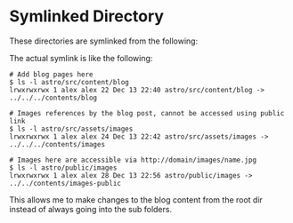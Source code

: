 # Symlinked Directory
These directories are symlinked from the following:

The actual symlink is like the following:
```shell
# Add blog pages here
$ ls -l astro/src/content/blog
lrwxrwxrwx 1 alex alex 22 Dec 13 22:40 astro/src/content/blog -> ../../../contents/blog

# Images references by the blog post, cannot be accessed using public link
$ ls -l astro/src/assets/images
lrwxrwxrwx 1 alex alex 24 Dec 13 22:42 astro/src/assets/images -> ../../../contents/images

# Images here are accessible via http://domain/images/name.jpg
$ ls -l astro/public/images
lrwxrwxrwx 1 alex alex 28 Dec 13 22:56 astro/public/images -> ../../contents/images-public
```

This allows me to make changes to the blog content from the root dir instead of always going into the sub folders.
